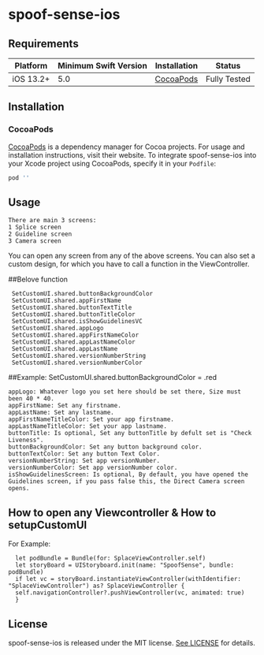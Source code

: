 # spoof-sense-ios

## Requirements

| Platform | Minimum Swift Version | Installation | Status |
| --- | --- | --- | --- |
| iOS 13.2+ | 5.0 | [CocoaPods](#cocoapods) | Fully Tested |

## Installation

### CocoaPods

[CocoaPods](https://cocoapods.org) is a dependency manager for Cocoa projects. For usage and installation instructions, visit their website. To integrate spoof-sense-ios into your Xcode project using CocoaPods, specify it in your `Podfile`:

```ruby
pod ''
```

## Usage

```
There are main 3 screens:
1 Splice screen
2 Guideline screen
3 Camera screen
```

You can open any screen from any of the above screens.
You can also set a custom design, for which you have to call a function in the ViewController.

##Belove function

```
 SetCustomUI.shared.buttonBackgroundColor
 SetCustomUI.shared.appFirstName
 SetCustomUI.shared.buttonTextTitle
 SetCustomUI.shared.buttonTitleColor
 SetCustomUI.shared.isShowGuidelinesVC
 SetCustomUI.shared.appLogo
 SetCustomUI.shared.appFirstNameColor
 SetCustomUI.shared.appLastNameColor
 SetCustomUI.shared.appLastName
 SetCustomUI.shared.versionNumberString
 SetCustomUI.shared.versionNumberColor
```
##Example:
SetCustomUI.shared.buttonBackgroundColor = .red

```
appLogo: Whatever logo you set here should be set there, Size must been 40 * 40.
appFirstName: Set any firstname.
appLastName: Set any lastname.
appFirstNameTitleColor: Set your app firstname.
appLastNameTitleColor: Set your app lastname.
buttonTitle: Is optional, Set any buttonTitle by defult set is "Check Liveness".
buttonBackgroundColor: Set any button background color.
buttonTextColor: Set any button Text Color.
versionNumberString: Set app versionNumber.
versionNumberColor: Set app versionNumber color.
isShowGuidelinesScreen: Is optional, By default, you have opened the Guidelines screen, if you pass false this, the Direct Camera screen opens.
```

## How to open any Viewcontroller & How to setupCustomUI 

For Example:
```
  let podBundle = Bundle(for: SplaceViewController.self)
  let storyBoard = UIStoryboard.init(name: "SpoofSense", bundle: podBundle)
  if let vc = storyBoard.instantiateViewController(withIdentifier: "SplaceViewController") as? SplaceViewController {
  self.navigationController?.pushViewController(vc, animated: true)
  }
```

## License

spoof-sense-ios is released under the MIT license. [See LICENSE](http://www.opensource.org/licenses/MIT) for details.
